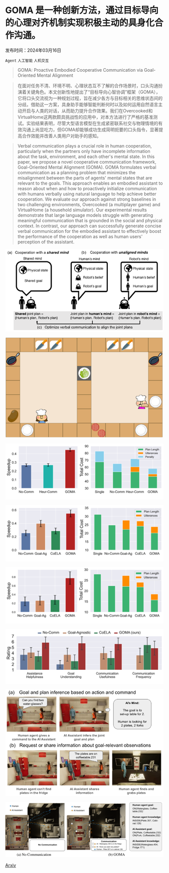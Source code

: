 # GOMA 是一种创新方法，通过目标导向的心理对齐机制实现积极主动的具身化合作沟通。

发布时间：2024年03月16日

`Agent` `人工智能` `人机交互`

> GOMA: Proactive Embodied Cooperative Communication via Goal-Oriented Mental Alignment

> 在面对任务不清、环境不明、心理状态互不了解的合作场景时，口头沟通扮演着关键角色。本文创新性地提出了“目标导向心智协调”框架（GOMA），它将口头交流视为一种规划过程，旨在减少各方与目标相关的思维状态间的分歧。借助这一方案，具身助手能够智能判断何时以及如何运用自然语言主动开启与人类的对话，从而助力提升合作效果。我们在Overcooked和VirtualHome这两款颇具挑战性的应用中，对本方法进行了严格的基准测试。实验结果表明，尽管大型语言模型在生成紧密联系社交与物理情境的有效沟通上尚显吃力，但GOMA却能够成功生成简明扼要的口头指令，显著提高合作效能并改善人类用户对助手的感知。

> Verbal communication plays a crucial role in human cooperation, particularly when the partners only have incomplete information about the task, environment, and each other's mental state. In this paper, we propose a novel cooperative communication framework, Goal-Oriented Mental Alignment (GOMA). GOMA formulates verbal communication as a planning problem that minimizes the misalignment between the parts of agents' mental states that are relevant to the goals. This approach enables an embodied assistant to reason about when and how to proactively initialize communication with humans verbally using natural language to help achieve better cooperation. We evaluate our approach against strong baselines in two challenging environments, Overcooked (a multiplayer game) and VirtualHome (a household simulator). Our experimental results demonstrate that large language models struggle with generating meaningful communication that is grounded in the social and physical context. In contrast, our approach can successfully generate concise verbal communication for the embodied assistant to effectively boost the performance of the cooperation as well as human users' perception of the assistant.

![GOMA 是一种创新方法，通过目标导向的心理对齐机制实现积极主动的具身化合作沟通。](../../../paper_images/2403.11075/x1.png)

![GOMA 是一种创新方法，通过目标导向的心理对齐机制实现积极主动的具身化合作沟通。](../../../paper_images/2403.11075/overcooked.png)

![GOMA 是一种创新方法，通过目标导向的心理对齐机制实现积极主动的具身化合作沟通。](../../../paper_images/2403.11075/x2.png)

![GOMA 是一种创新方法，通过目标导向的心理对齐机制实现积极主动的具身化合作沟通。](../../../paper_images/2403.11075/x3.png)

![GOMA 是一种创新方法，通过目标导向的心理对齐机制实现积极主动的具身化合作沟通。](../../../paper_images/2403.11075/x4.png)

![GOMA 是一种创新方法，通过目标导向的心理对齐机制实现积极主动的具身化合作沟通。](../../../paper_images/2403.11075/x5.png)

![GOMA 是一种创新方法，通过目标导向的心理对齐机制实现积极主动的具身化合作沟通。](../../../paper_images/2403.11075/x6.png)

![GOMA 是一种创新方法，通过目标导向的心理对齐机制实现积极主动的具身化合作沟通。](../../../paper_images/2403.11075/x7.png)

[Arxiv](https://arxiv.org/abs/2403.11075)